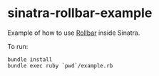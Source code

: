 # sinatra-rollbar-example

Example of how to use [Rollbar](https://rollbar.com) inside Sinatra.

To run:

```
bundle install
bundle exec ruby `pwd`/example.rb
```
